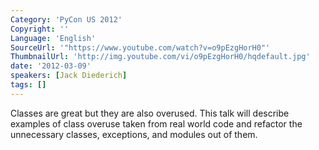 ```yaml
---
Category: 'PyCon US 2012'
Copyright: ''
Language: 'English'
SourceUrl: '"https://www.youtube.com/watch?v=o9pEzgHorH0"'
ThumbnailUrl: 'http://img.youtube.com/vi/o9pEzgHorH0/hqdefault.jpg'
date: '2012-03-09'
speakers: [Jack Diederich]
tags: []
---
```

Classes are great but they are also overused. This talk will describe examples
of class overuse taken from real world code and refactor the unnecessary
classes, exceptions, and modules out of them.

